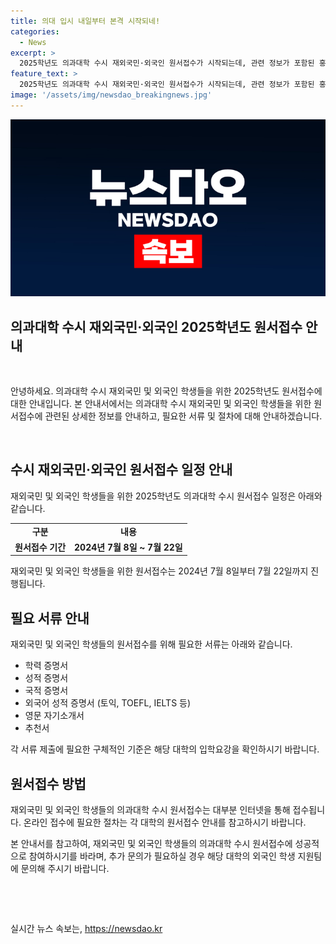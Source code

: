 ```yaml
---
title: 의대 입시 내일부터 본격 시작되네!
categories:
  - News
excerpt: >
  2025학년도 의과대학 수시 재외국민·외국인 원서접수가 시작되는데, 관련 정보가 포함된 홍보물이 학원에 붙어 있어 논란이 되고 있다.
feature_text: >
  2025학년도 의과대학 수시 재외국민·외국인 원서접수가 시작되는데, 관련 정보가 포함된 홍보물이 학원에 붙어 있어 논란이 되고 있다.
image: '/assets/img/newsdao_breakingnews.jpg'
---
```


<p><img src="/assets/img/newsdao_breakingnews.jpg" alt="implanttips 속보" /></p>

<h2 data-ke-size="size26">의과대학 수시 재외국민·외국인 2025학년도 원서접수 안내</h2>

<p data-ke-size="size16">&nbsp;</p>

<p>안녕하세요. 의과대학 수시 재외국민 및 외국인 학생들을 위한 2025학년도 원서접수에 대한 안내입니다. 본 안내서에서는 의과대학 수시 재외국민 및 외국인 학생들을 위한 원서접수에 관련된 상세한 정보를 안내하고, 필요한 서류 및 절차에 대해 안내하겠습니다.</p>

<p data-ke-size="size16">&nbsp;</p>

<h2 data-ke-size="size24">수시 재외국민·외국인 원서접수 일정 안내</h2>

<p data-ke-size="size16">재외국민 및 외국인 학생들을 위한 2025학년도 의과대학 수시 원서접수 일정은 아래와 같습니다.</p>

<table>
    <tbody>
        <tr>
            <td style="text-align: center; height: 17px;"><b>구분</b></td>
            <td style="text-align: center; height: 17px;"><b>내용</b></td>
        </tr>
        <tr>
            <td style="text-align: center; height: 17px;"><b>원서접수 기간</b></td>
            <td style="text-align: center; height: 17px;"><b>2024년 7월 8일 ~ 7월 22일</b></td>
        </tr>
    </tbody>
</table>

<p data-ke-size="size16">재외국민 및 외국인 학생들을 위한 원서접수는 2024년 7월 8일부터 7월 22일까지 진행됩니다.</p>

<h2 data-ke-size="size24">필요 서류 안내</h2>

<p data-ke-size="size16">재외국민 및 외국인 학생들의 원서접수를 위해 필요한 서류는 아래와 같습니다.</p>

<ul>
    <li>학력 증명서</li>
    <li>성적 증명서</li>
    <li>국적 증명서</li>
    <li>외국어 성적 증명서 (토익, TOEFL, IELTS 등)</li>
    <li>영문 자기소개서</li>
    <li>추천서</li>
</ul>

<p data-ke-size="size16">각 서류 제출에 필요한 구체적인 기준은 해당 대학의 입학요강을 확인하시기 바랍니다.</p>

<h2 data-ke-size="size24">원서접수 방법</h2>

<p data-ke-size="size16">재외국민 및 외국인 학생들의 의과대학 수시 원서접수는 대부분 인터넷을 통해 접수됩니다. 온라인 접수에 필요한 절차는 각 대학의 원서접수 안내를 참고하시기 바랍니다.</p>

<p>본 안내서를 참고하여, 재외국민 및 외국인 학생들의 의과대학 수시 원서접수에 성공적으로 참여하시기를 바라며, 추가 문의가 필요하실 경우 해당 대학의 외국인 학생 지원팀에 문의해 주시기 바랍니다.</p>

<p data-ke-size="size16">&nbsp;</p>

<p data-ke-size="size16">&nbsp;</p>
실시간 뉴스 속보는, <a href="https://newsdao.kr" rel="dofollow">https://newsdao.kr</a>


